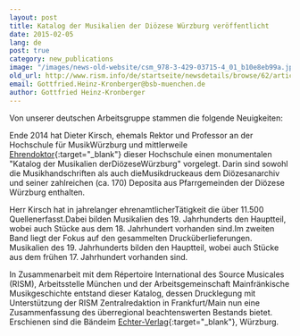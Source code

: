 ```yaml
---
layout: post
title: Katalog der Musikalien der Diözese Würzburg veröffentlicht
date: 2015-02-05
lang: de
post: true
category: new_publications
image: "/images/news-old-website/csm_978-3-429-03715-4_01_b10e8eb99a.jpg"
old_url: http://www.rism.info/de/startseite/newsdetails/browse/62/article/64/catalog-of-the-music-of-the-diocese-of-wuerzburg-published.html
email: Gottfried.Heinz-Kronberger@bsb-muenchen.de
author: Gottfried Heinz-Kronberger
---
```



Von unserer deutschen Arbeitsgruppe stammen die folgende Neuigkeiten:

Ende 2014 hat Dieter Kirsch, ehemals Rektor und Professor an der Hochschule für MusikWürzburg und mittlerweile [Ehrendoktor](/self_representation/2014/07/28/congratulations-to-our-rism-colleague-dieter.html){:target="_blank"} dieser Hochschule einen monumentalen "Katalog der Musikalien derDiözeseWürzburg" vorgelegt. Darin sind sowohl die Musikhandschriften als auch dieMusikdruckeaus dem Diözesanarchiv und seiner zahlreichen (ca. 170) Deposita aus Pfarrgemeinden der Diözese Würzburg enthalten.

Herr Kirsch hat in jahrelanger ehrenamtlicherTätigkeit die über 11.500 Quellenerfasst.Dabei bilden Musikalien des 19. Jahrhunderts den Hauptteil, wobei auch Stücke aus dem 18. Jahrhundert vorhanden sind.Im zweiten Band liegt der Fokus auf den gesammelten Drucküberlieferungen. Musikalien des 19. Jahrhunderts bilden den Hauptteil, wobei auch Stücke aus dem frühen 17. Jahrhundert vorhanden sind.

In Zusammenarbeit mit dem Répertoire International des Source Musicales (RISM), Arbeitsstelle München und der Arbeitsgemeinschaft Mainfränkische Musikgeschichte entstand dieser Katalog, dessen Drucklegung mit Unterstützung der RISM Zentralredaktion in Frankfurt/Main nun eine Zusammenfassung des überregional beachtenswerten Bestands bietet. Erschienen sind die Bändeim [Echter-Verlag](http://www.echter.de/index.html/die-musikalien-der-dioezese-wuerzburg/f3373a87-3350-4282-bc8a-79b1562bed51?mode=detail){:target="_blank"}, Würzburg.





<script type="text/javascript">var switchTo5x=true;</script><script type="text/javascript" src="http://w.sharethis.com/button/buttons.js"></script><script type="text/javascript">stLight.options({publisher: "9b601438-1ce1-49d8-bfd7-9cff5df54c17", doNotHash: false, doNotCopy: false, hashAddressBar: false});</script>